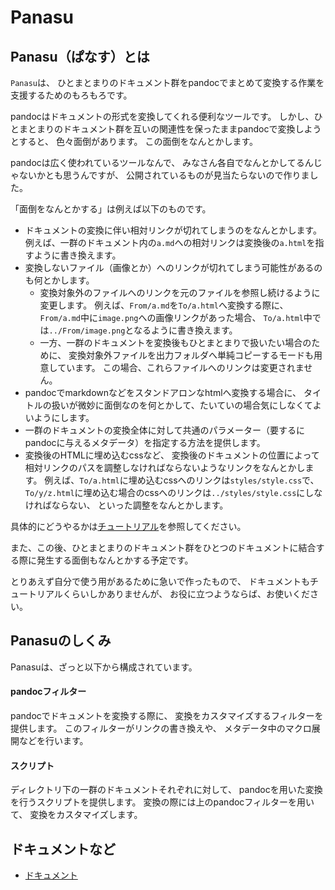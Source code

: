 # Panasu

## Panasu（ぱなす）とは

`Panasu`は、
ひとまとまりのドキュメント群をpandocでまとめて変換する作業を支援するためのもろもろです。

pandocはドキュメントの形式を変換してくれる便利なツールです。
しかし、ひとまとまりのドキュメント群を互いの関連性を保ったままpandocで変換しようとすると、
色々面倒があります。
この面倒をなんとかします。

pandocは広く使われているツールなんで、
みなさん各自でなんとかしてるんじゃないかとも思うんですが、
公開されているものが見当たらないので作りました。

「面倒をなんとかする」は例えば以下のものです。

* ドキュメントの変換に伴い相対リンクが切れてしまうのをなんとかします。
  例えば、一群のドキュメント内の`a.md`への相対リンクは変換後の`a.html`を指すように書き換えます。
* 変換しないファイル（画像とか）へのリンクが切れてしまう可能性があるのも何とかします。
    * 変換対象外のファイルへのリンクを元のファイルを参照し続けるように変更します。
      例えば、`From/a.md`を`To/a.html`へ変換する際に、
      `From/a.md`中に`image.png`への画像リンクがあった場合、
      `To/a.html`中では`../From/image.png`となるように書き換えます。
    * 一方、一群のドキュメントを変換後もひとまとまりで扱いたい場合のために、
      変換対象外ファイルを出力フォルダへ単純コピーするモードも用意しています。
      この場合、これらファイルへのリンクは変更されません。
* pandocでmarkdownなどをスタンドアロンなhtmlへ変換する場合に、
  タイトルの扱いが微妙に面倒なのを何とかして、たいていの場合気にしなくてよいようにします。
* 一群のドキュメントの変換全体に対して共通のパラメーター（要するにpandocに与えるメタデータ）を指定する方法を提供します。
* 変換後のHTMLに埋め込むcssなど、
  変換後のドキュメントの位置によって相対リンクのパスを調整しなければならないようなリンクをなんとかします。
  例えば、`To/a.html`に埋め込むcssへのリンクは`styles/style.css`で、
  `To/y/z.html`に埋め込む場合のcssへのリンクは`../styles/style.css`にしなければならない、
  といった調整をなんとかします。

具体的にどうやるかは[チュートリアル](Docs/Tutorial.ja.md)を参照してください。

また、この後、ひとまとまりのドキュメント群をひとつのドキュメントに結合する際に発生する面倒もなんとかする予定です。

とりあえず自分で使う用があるために急いで作ったもので、
ドキュメントもチュートリアルくらいしかありませんが、
お役に立つようならば、お使いください。


## Panasuのしくみ

Panasuは、ざっと以下から構成されています。

#### pandocフィルター

pandocでドキュメントを変換する際に、
変換をカスタマイズするフィルターを提供します。
このフィルターがリンクの書き換えや、
メタデータ中のマクロ展開などを行います。

#### スクリプト

ディレクトリ下の一群のドキュメントそれぞれに対して、
pandocを用いた変換を行うスクリプトを提供します。
変換の際には上のpandocフィルターを用いて、
変換をカスタマイズします。


## ドキュメントなど

* [ドキュメント](Docs/README.ja.md)
